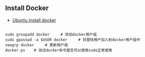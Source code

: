 
## Install Docker

- [Ubuntu install docker](https://docs.docker.com/install/linux/docker-ce/ubuntu/)

```

sudo groupadd docker     # 添加docker用户组
sudo gpasswd -a $USER docker     # 将登陆用户加入到docker用户组中
newgrp docker     # 更新用户组
docker ps    # 测试docker命令是否可以使用sudo正常使用

```



